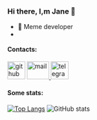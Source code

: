 ### Hi there, I,m Jane 👋

- 🌚 Meme developer
- <div id="badges">
  <img src="https://komarev.com/ghpvc/?username=bubalehich&style=flat-square&color=blue" alt=""/>
  </div>

#### Contacts:
[<img src='https://cdn.jsdelivr.net/npm/simple-icons@3.0.1/icons/github.svg' alt='github' height='40'>](https://github.com/bubalehich)
<a href="mailto:janeridebmx@gmail.com">
  <img height="40" width="50" alt="mail" src="https://cdn.simpleicons.org/gmail/000000"/> 
</a>
[<img height="40" width="40" alt="telegram" src="https://cdn.simpleicons.org/telegram/000000"/>](https://t.me/janeridebmx)

 #### Some stats:  

[![Top Langs](https://github-readme-stats-git-masterrstaa-rickstaa.vercel.app/api/top-langs/?username=bubalehich&count_private=true&theme=dracula)](https://github.com/anuraghazra/github-readme-stats) ![GitHub stats](https://github-readme-stats.vercel.app/api?username=bubalehich&show_icons=true&count_private=true&theme=dracula&show=reviews&hide=contribs,issues)

 <!--![GitHub streak stats](https://streak-stats.demolab.com/?user=bubalehich)  -->


<!--
**bubalehich/bubalehich** is a ✨ _special_ ✨ repository because its `README.md` (this file) appears on your GitHub profile.

Here are some ideas to get you started:

- 🔭 I’m currently working on ...
- 🌱 I’m currently learning ...
- 👯 I’m looking to collaborate on ...
- 🤔 I’m looking for help with ...
- 💬 Ask me about ...
- 📫 How to reach me: ...
- 😄 Pronouns: ...
- ⚡ Fun fact: ...
-->
